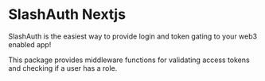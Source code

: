 # SlashAuth Nextjs

SlashAuth is the easiest way to provide login and token gating to your web3 enabled app!

This package provides middleware functions for validating access tokens and checking if a user has a role.